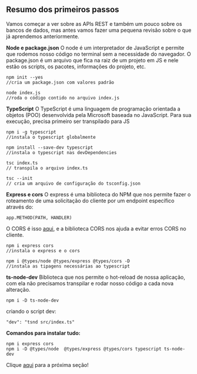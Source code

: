 ## **Resumo dos primeiros passos**
Vamos começar a ver sobre as APIs REST e também um pouco sobre os bancos de dados, mas  antes vamos fazer uma pequena revisão sobre o que já aprendemos anteriormente.

**Node e package.json**
O node é um interpretador de JavaScript e permite que rodemos nosso código no terminal sem a necessidade do navegador. O package.json é um arquivo que fica na raiz de um projeto em JS e nele estão os scripts, os pacotes, informações do projeto, etc. 
```
npm init --yes 
//cria um package.json com valores padrão

node index.js
//roda o código contido no arquivo index.js
```

**TypeScript**
O TypeScript é uma linguagem de programação orientada a objetos (POO) desenvolvida pela Microsoft baseada no JavaScript. Para sua execução, precisa primeiro ser transpilado para JS

```
npm i -g typescript 
//instala o typescript globalmente

npm install --save-dev typescript
//instala o typescript nas devDependencies

tsc index.ts
// transpila o arquivo index.ts

tsc --init
// cria um arquivo de configuração do tsconfig.json
```
**Express e cors**
O express é uma biblioteca do NPM que nos permite fazer o roteamento de uma solicitação do cliente por um endpoint específico através do:

```
app.METHOD(PATH, HANDLER)
```
O CORS é isso [aqui](https://developer.mozilla.org/pt-BR/docs/Web/HTTP/CORS), e a biblioteca CORS nos ajuda a evitar erros CORS no cliente.

```
npm i express cors
//instala o express e o cors

npm i @types/node @types/express @types/cors -D
//instala as tipagens necessárias ao typescript
```
**ts-node-dev**
Biblioteca que nos permite o hot-reload de nossa aplicação, com ela não precisamos transpilar e rodar nosso código a cada nova alteração.

```
npm i -D ts-node-dev
```
criando o script dev:
```
"dev": "tsnd src/index.ts"
```

**Comandos para instalar tudo:**
```
npm i express cors
npm i -D @types/node  @types/express @types/cors typescript ts-node-dev
```

Clique [aqui](./Passo-2.md) para a próxima seção!

